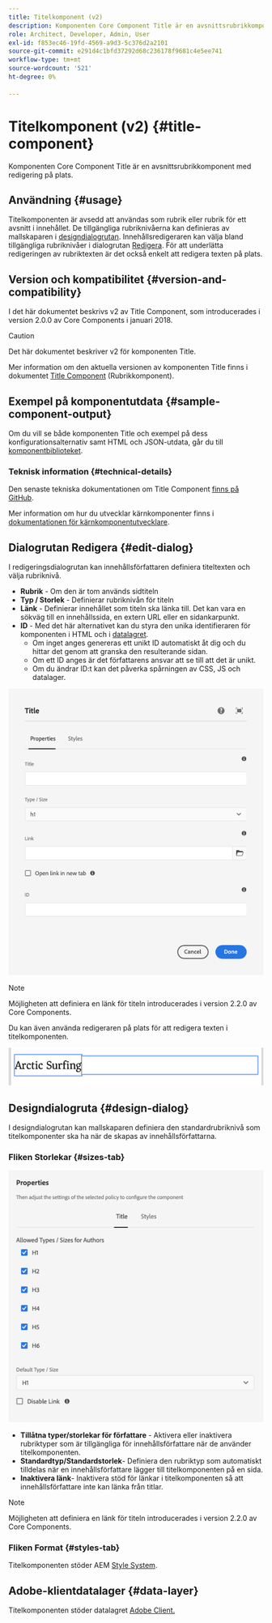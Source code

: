 ```yaml
---
title: Titelkomponent (v2)
description: Komponenten Core Component Title är en avsnittsrubrikkomponent med redigering på plats.
role: Architect, Developer, Admin, User
exl-id: f853ec46-19fd-4569-a9d3-5c376d2a2101
source-git-commit: e291d4c1bfd37292d68c236178f9681c4e5ee741
workflow-type: tm+mt
source-wordcount: '521'
ht-degree: 0%

---
```


# Titelkomponent (v2) {#title-component}

Komponenten Core Component Title är en avsnittsrubrikkomponent med redigering på plats.

## Användning {#usage}

Titelkomponenten är avsedd att användas som rubrik eller rubrik för ett avsnitt i innehållet. De tillgängliga rubriknivåerna kan definieras av mallskaparen i [designdialogrutan](#design-dialog). Innehållsredigeraren kan välja bland tillgängliga rubriknivåer i dialogrutan [Redigera](#edit-dialog). För att underlätta redigeringen av rubriktexten är det också enkelt att redigera texten på plats.

## Version och kompatibilitet {#version-and-compatibility}

I det här dokumentet beskrivs v2 av Title Component, som introducerades i version 2.0.0 av Core Components i januari 2018.

>[!CAUTION]
>
>Det här dokumentet beskriver v2 för komponenten Title.
>
>Mer information om den aktuella versionen av komponenten Title finns i dokumentet [Title Component](/help/components/title.md) (Rubrikkomponent).

## Exempel på komponentutdata {#sample-component-output}

Om du vill se både komponenten Title och exempel på dess konfigurationsalternativ samt HTML och JSON-utdata, går du till [komponentbiblioteket](https://adobe.com/go/aem_cmp_library_title).

### Teknisk information {#technical-details}

Den senaste tekniska dokumentationen om Title Component [finns på GitHub](https://adobe.com/go/aem_cmp_tech_title_v2).

Mer information om hur du utvecklar kärnkomponenter finns i [dokumentationen för kärnkomponentutvecklare](/help/developing/overview.md).

## Dialogrutan Redigera {#edit-dialog}

I redigeringsdialogrutan kan innehållsförfattaren definiera titeltexten och välja rubriknivå.

* **Rubrik** - Om den är tom används sidtiteln
* **Typ / Storlek** - Definierar rubriknivån för titeln
* **Länk** - Definierar innehållet som titeln ska länka till. Det kan vara en sökväg till en innehållssida, en extern URL eller en sidankarpunkt.
* **ID** - Med det här alternativet kan du styra den unika identifieraren för komponenten i HTML och i [datalagret](/help/developing/data-layer/overview.md).
   * Om inget anges genereras ett unikt ID automatiskt åt dig och du hittar det genom att granska den resulterande sidan.
   * Om ett ID anges är det författarens ansvar att se till att det är unikt.
   * Om du ändrar ID:t kan det påverka spårningen av CSS, JS och datalager.

![Redigeringsdialogrutan för titelkomponent](/help/assets/title-edit.png)

>[!NOTE]
>
>Möjligheten att definiera en länk för titeln introducerades i version 2.2.0 av Core Components.

Du kan även använda redigeraren på plats för att redigera texten i titelkomponenten.

![Redigering på plats av titelkomponent](/help/assets/title-edit-inline.png)

## Designdialogruta {#design-dialog}

I designdialogrutan kan mallskaparen definiera den standardrubriknivå som titelkomponenter ska ha när de skapas av innehållsförfattarna.

### Fliken Storlekar {#sizes-tab}

![Utformningsdialogrutan för titelkomponenten](/help/assets/title-design.png)

* **Tillåtna typer/storlekar för författare** - Aktivera eller inaktivera rubriktyper som är tillgängliga för innehållsförfattare när de använder titelkomponenten.
* **Standardtyp/Standardstorlek**- Definiera den rubriktyp som automatiskt tilldelas när en innehållsförfattare lägger till titelkomponenten på en sida.
* **Inaktivera länk**- Inaktivera stöd för länkar i titelkomponenten så att innehållsförfattare inte kan länka från titlar.

>[!NOTE]
>
>Möjligheten att definiera en länk för titeln introducerades i version 2.2.0 av Core Components.

### Fliken Format {#styles-tab}

Titelkomponenten stöder AEM [Style System](/help/get-started/authoring.md#component-styling).

## Adobe-klientdatalager {#data-layer}

Titelkomponenten stöder datalagret [Adobe Client.](/help/developing/data-layer/overview.md)

